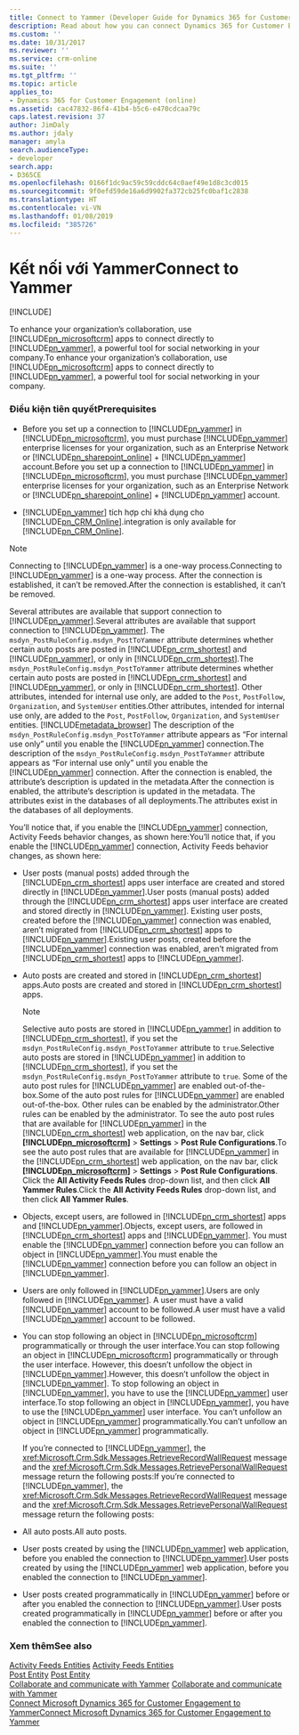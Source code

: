 ```yaml
---
title: Connect to Yammer (Developer Guide for Dynamics 365 for Customer Engagement apps) | MicrosoftDocs
description: Read about how you can connect Dynamics 365 for Customer Engagement apps to Yammer.
ms.custom: ''
ms.date: 10/31/2017
ms.reviewer: ''
ms.service: crm-online
ms.suite: ''
ms.tgt_pltfrm: ''
ms.topic: article
applies_to:
- Dynamics 365 for Customer Engagement (online)
ms.assetid: cac47832-86f4-41b4-b5c6-e470cdcaa79c
caps.latest.revision: 37
author: JimDaly
ms.author: jdaly
manager: amyla
search.audienceType:
- developer
search.app:
- D365CE
ms.openlocfilehash: 0166f1dc9ac59c59cddc64c0aef49e1d8c3cd015
ms.sourcegitcommit: 9f0efd59de16a6d9902fa372cb25fc0baf1c2838
ms.translationtype: HT
ms.contentlocale: vi-VN
ms.lasthandoff: 01/08/2019
ms.locfileid: "385726"
---
```

# <a name="connect-to-yammer"></a><span data-ttu-id="459e4-103">Kết nối với Yammer</span><span class="sxs-lookup"><span data-stu-id="459e4-103">Connect to Yammer</span></span>

[!INCLUDE[](../includes/cc_applies_to_update_9_0_0.md)]

<span data-ttu-id="459e4-104">To enhance your organization’s collaboration, use [!INCLUDE[pn_microsoftcrm](../includes/pn-microsoftcrm.md)] apps to connect directly to [!INCLUDE[pn_yammer](../includes/pn-yammer.md)], a powerful tool for social networking in your company.</span><span class="sxs-lookup"><span data-stu-id="459e4-104">To enhance your organization’s collaboration, use [!INCLUDE[pn_microsoftcrm](../includes/pn-microsoftcrm.md)] apps to connect directly to [!INCLUDE[pn_yammer](../includes/pn-yammer.md)], a powerful tool for social networking in your company.</span></span> 

### <a name="prerequisites"></a><span data-ttu-id="459e4-105">Điều kiện tiên quyết</span><span class="sxs-lookup"><span data-stu-id="459e4-105">Prerequisites</span></span> 

- <span data-ttu-id="459e4-106">Before you set up a connection to [!INCLUDE[pn_yammer](../includes/pn-yammer.md)] in [!INCLUDE[pn_microsoftcrm](../includes/pn-microsoftcrm.md)], you must purchase [!INCLUDE[pn_yammer](../includes/pn-yammer.md)] enterprise licenses for your organization, such as an Enterprise Network or [!INCLUDE[pn_sharepoint_online](../includes/pn-sharepoint-online.md)] + [!INCLUDE[pn_yammer](../includes/pn-yammer.md)] account.</span><span class="sxs-lookup"><span data-stu-id="459e4-106">Before you set up a connection to [!INCLUDE[pn_yammer](../includes/pn-yammer.md)] in [!INCLUDE[pn_microsoftcrm](../includes/pn-microsoftcrm.md)], you must purchase [!INCLUDE[pn_yammer](../includes/pn-yammer.md)] enterprise licenses for your organization, such as an Enterprise Network or [!INCLUDE[pn_sharepoint_online](../includes/pn-sharepoint-online.md)] + [!INCLUDE[pn_yammer](../includes/pn-yammer.md)] account.</span></span>

- [!INCLUDE[pn_yammer](../includes/pn-yammer.md)] <span data-ttu-id="459e4-107">tích hợp chỉ khả dụng cho [!INCLUDE[pn_CRM_Online](../includes/pn-crm-online.md)].</span><span class="sxs-lookup"><span data-stu-id="459e4-107">integration is only available for [!INCLUDE[pn_CRM_Online](../includes/pn-crm-online.md)].</span></span>

  
> [!NOTE]
>  <span data-ttu-id="459e4-108">Connecting to [!INCLUDE[pn_yammer](../includes/pn-yammer.md)] is a one-way process.</span><span class="sxs-lookup"><span data-stu-id="459e4-108">Connecting to [!INCLUDE[pn_yammer](../includes/pn-yammer.md)] is a one-way process.</span></span> <span data-ttu-id="459e4-109">After the connection is established, it can’t be removed.</span><span class="sxs-lookup"><span data-stu-id="459e4-109">After the connection is established, it can’t be removed.</span></span>  
  
 <span data-ttu-id="459e4-110">Several attributes are available that support connection to [!INCLUDE[pn_yammer](../includes/pn-yammer.md)].</span><span class="sxs-lookup"><span data-stu-id="459e4-110">Several attributes are available that support connection to [!INCLUDE[pn_yammer](../includes/pn-yammer.md)].</span></span> <span data-ttu-id="459e4-111">The `msdyn_PostRuleConfig.msdyn_PostToYammer` attribute determines whether certain auto posts are posted in [!INCLUDE[pn_crm_shortest](../includes/pn-crm-shortest.md)] and [!INCLUDE[pn_yammer](../includes/pn-yammer.md)], or only in [!INCLUDE[pn_crm_shortest](../includes/pn-crm-shortest.md)].</span><span class="sxs-lookup"><span data-stu-id="459e4-111">The `msdyn_PostRuleConfig.msdyn_PostToYammer` attribute determines whether certain auto posts are posted in [!INCLUDE[pn_crm_shortest](../includes/pn-crm-shortest.md)] and [!INCLUDE[pn_yammer](../includes/pn-yammer.md)], or only in [!INCLUDE[pn_crm_shortest](../includes/pn-crm-shortest.md)].</span></span> <span data-ttu-id="459e4-112">Other attributes, intended for internal use only, are added to the `Post`, `PostFollow`, `Organization`, and `SystemUser` entities.</span><span class="sxs-lookup"><span data-stu-id="459e4-112">Other attributes, intended for internal use only, are added to the `Post`, `PostFollow`, `Organization`, and `SystemUser` entities.</span></span> [!INCLUDE[metadata_browser](../includes/metadata-browser.md)] <span data-ttu-id="459e4-113">The description of the `msdyn_PostRuleConfig.msdyn_PostToYammer` attribute appears as “For internal use only” until you enable the [!INCLUDE[pn_yammer](../includes/pn-yammer.md)] connection.</span><span class="sxs-lookup"><span data-stu-id="459e4-113">The description of the `msdyn_PostRuleConfig.msdyn_PostToYammer` attribute appears as “For internal use only” until you enable the [!INCLUDE[pn_yammer](../includes/pn-yammer.md)] connection.</span></span> <span data-ttu-id="459e4-114">After the connection is enabled, the attribute’s description is updated in the metadata.</span><span class="sxs-lookup"><span data-stu-id="459e4-114">After the connection is enabled, the attribute’s description is updated in the metadata.</span></span> <span data-ttu-id="459e4-115">The attributes exist in the databases of all deployments.</span><span class="sxs-lookup"><span data-stu-id="459e4-115">The attributes exist in the databases of all deployments.</span></span>  
  
 <span data-ttu-id="459e4-116">You’ll notice that, if you enable the [!INCLUDE[pn_yammer](../includes/pn-yammer.md)] connection, Activity Feeds behavior changes, as shown here:</span><span class="sxs-lookup"><span data-stu-id="459e4-116">You’ll notice that, if you enable the [!INCLUDE[pn_yammer](../includes/pn-yammer.md)] connection, Activity Feeds behavior changes, as shown here:</span></span>  
  
- <span data-ttu-id="459e4-117">User posts (manual posts) added through the [!INCLUDE[pn_crm_shortest](../includes/pn-crm-shortest.md)] apps user interface are created and stored directly in [!INCLUDE[pn_yammer](../includes/pn-yammer.md)].</span><span class="sxs-lookup"><span data-stu-id="459e4-117">User posts (manual posts) added through the [!INCLUDE[pn_crm_shortest](../includes/pn-crm-shortest.md)] apps user interface are created and stored directly in [!INCLUDE[pn_yammer](../includes/pn-yammer.md)].</span></span> <span data-ttu-id="459e4-118">Existing user posts, created before the [!INCLUDE[pn_yammer](../includes/pn-yammer.md)] connection was enabled, aren’t migrated from [!INCLUDE[pn_crm_shortest](../includes/pn-crm-shortest.md)] apps to [!INCLUDE[pn_yammer](../includes/pn-yammer.md)].</span><span class="sxs-lookup"><span data-stu-id="459e4-118">Existing user posts, created before the [!INCLUDE[pn_yammer](../includes/pn-yammer.md)] connection was enabled, aren’t migrated from [!INCLUDE[pn_crm_shortest](../includes/pn-crm-shortest.md)] apps to [!INCLUDE[pn_yammer](../includes/pn-yammer.md)].</span></span>  
  
- <span data-ttu-id="459e4-119">Auto posts are created and stored in [!INCLUDE[pn_crm_shortest](../includes/pn-crm-shortest.md)] apps.</span><span class="sxs-lookup"><span data-stu-id="459e4-119">Auto posts are created and stored in [!INCLUDE[pn_crm_shortest](../includes/pn-crm-shortest.md)] apps.</span></span>  
  
  > [!NOTE]
  >  <span data-ttu-id="459e4-120">Selective auto posts are stored in [!INCLUDE[pn_yammer](../includes/pn-yammer.md)] in addition to [!INCLUDE[pn_crm_shortest](../includes/pn-crm-shortest.md)], if you set the `msdyn_PostRuleConfig.msdyn_PostToYammer` attribute to `true`.</span><span class="sxs-lookup"><span data-stu-id="459e4-120">Selective auto posts are stored in [!INCLUDE[pn_yammer](../includes/pn-yammer.md)] in addition to [!INCLUDE[pn_crm_shortest](../includes/pn-crm-shortest.md)], if you set the `msdyn_PostRuleConfig.msdyn_PostToYammer` attribute to `true`.</span></span> <span data-ttu-id="459e4-121">Some of the auto post rules for [!INCLUDE[pn_yammer](../includes/pn-yammer.md)] are enabled out-of-the-box.</span><span class="sxs-lookup"><span data-stu-id="459e4-121">Some of the auto post rules for [!INCLUDE[pn_yammer](../includes/pn-yammer.md)] are enabled out-of-the-box.</span></span> <span data-ttu-id="459e4-122">Other rules can be enabled by the administrator.</span><span class="sxs-lookup"><span data-stu-id="459e4-122">Other rules can be enabled by the administrator.</span></span> <span data-ttu-id="459e4-123">To see the auto post rules that are available for [!INCLUDE[pn_yammer](../includes/pn-yammer.md)] in the [!INCLUDE[pn_crm_shortest](../includes/pn-crm-shortest.md)] web application, on the nav bar, click **[!INCLUDE[pn_microsoftcrm](../includes/pn-microsoftcrm.md)]** > **Settings** > **Post Rule Configurations**.</span><span class="sxs-lookup"><span data-stu-id="459e4-123">To see the auto post rules that are available for [!INCLUDE[pn_yammer](../includes/pn-yammer.md)] in the [!INCLUDE[pn_crm_shortest](../includes/pn-crm-shortest.md)] web application, on the nav bar, click **[!INCLUDE[pn_microsoftcrm](../includes/pn-microsoftcrm.md)]** > **Settings** > **Post Rule Configurations**.</span></span> <span data-ttu-id="459e4-124">Click the **All Activity Feeds Rules** drop-down list, and then click **All Yammer Rules**.</span><span class="sxs-lookup"><span data-stu-id="459e4-124">Click the **All Activity Feeds Rules** drop-down list, and then click **All Yammer Rules**.</span></span>  
  
- <span data-ttu-id="459e4-125">Objects, except users, are followed in [!INCLUDE[pn_crm_shortest](../includes/pn-crm-shortest.md)] apps and [!INCLUDE[pn_yammer](../includes/pn-yammer.md)].</span><span class="sxs-lookup"><span data-stu-id="459e4-125">Objects, except users, are followed in [!INCLUDE[pn_crm_shortest](../includes/pn-crm-shortest.md)] apps and [!INCLUDE[pn_yammer](../includes/pn-yammer.md)].</span></span> <span data-ttu-id="459e4-126">You must enable the [!INCLUDE[pn_yammer](../includes/pn-yammer.md)] connection before you can follow an object in [!INCLUDE[pn_yammer](../includes/pn-yammer.md)].</span><span class="sxs-lookup"><span data-stu-id="459e4-126">You must enable the [!INCLUDE[pn_yammer](../includes/pn-yammer.md)] connection before you can follow an object in [!INCLUDE[pn_yammer](../includes/pn-yammer.md)].</span></span>  
  
- <span data-ttu-id="459e4-127">Users are only followed in [!INCLUDE[pn_yammer](../includes/pn-yammer.md)].</span><span class="sxs-lookup"><span data-stu-id="459e4-127">Users are only followed in [!INCLUDE[pn_yammer](../includes/pn-yammer.md)].</span></span> <span data-ttu-id="459e4-128">A user must have a valid [!INCLUDE[pn_yammer](../includes/pn-yammer.md)] account to be followed.</span><span class="sxs-lookup"><span data-stu-id="459e4-128">A user must have a valid [!INCLUDE[pn_yammer](../includes/pn-yammer.md)] account to be followed.</span></span>  
  
- <span data-ttu-id="459e4-129">You can stop following an object in [!INCLUDE[pn_microsoftcrm](../includes/pn-microsoftcrm.md)] programmatically or through the user interface.</span><span class="sxs-lookup"><span data-stu-id="459e4-129">You can stop following an object in [!INCLUDE[pn_microsoftcrm](../includes/pn-microsoftcrm.md)] programmatically or through the user interface.</span></span> <span data-ttu-id="459e4-130">However, this doesn’t unfollow the object in [!INCLUDE[pn_yammer](../includes/pn-yammer.md)].</span><span class="sxs-lookup"><span data-stu-id="459e4-130">However, this doesn’t unfollow the object in [!INCLUDE[pn_yammer](../includes/pn-yammer.md)].</span></span> <span data-ttu-id="459e4-131">To stop following an object in [!INCLUDE[pn_yammer](../includes/pn-yammer.md)], you have to use the [!INCLUDE[pn_yammer](../includes/pn-yammer.md)] user interface.</span><span class="sxs-lookup"><span data-stu-id="459e4-131">To stop following an object in [!INCLUDE[pn_yammer](../includes/pn-yammer.md)], you have to use the [!INCLUDE[pn_yammer](../includes/pn-yammer.md)] user interface.</span></span> <span data-ttu-id="459e4-132">You can’t unfollow an object in [!INCLUDE[pn_yammer](../includes/pn-yammer.md)] programmatically.</span><span class="sxs-lookup"><span data-stu-id="459e4-132">You can’t unfollow an object in [!INCLUDE[pn_yammer](../includes/pn-yammer.md)] programmatically.</span></span>  
  
  <span data-ttu-id="459e4-133">If you’re connected to [!INCLUDE[pn_yammer](../includes/pn-yammer.md)], the <xref:Microsoft.Crm.Sdk.Messages.RetrieveRecordWallRequest> message and the <xref:Microsoft.Crm.Sdk.Messages.RetrievePersonalWallRequest> message return the following posts:</span><span class="sxs-lookup"><span data-stu-id="459e4-133">If you’re connected to [!INCLUDE[pn_yammer](../includes/pn-yammer.md)], the <xref:Microsoft.Crm.Sdk.Messages.RetrieveRecordWallRequest> message and the <xref:Microsoft.Crm.Sdk.Messages.RetrievePersonalWallRequest> message return the following posts:</span></span>  
  
- <span data-ttu-id="459e4-134">All auto posts.</span><span class="sxs-lookup"><span data-stu-id="459e4-134">All auto posts.</span></span>  
  
- <span data-ttu-id="459e4-135">User posts created by using the [!INCLUDE[pn_yammer](../includes/pn-yammer.md)] web application, before you enabled the connection to [!INCLUDE[pn_yammer](../includes/pn-yammer.md)].</span><span class="sxs-lookup"><span data-stu-id="459e4-135">User posts created by using the [!INCLUDE[pn_yammer](../includes/pn-yammer.md)] web application, before you enabled the connection to [!INCLUDE[pn_yammer](../includes/pn-yammer.md)].</span></span>  
  
- <span data-ttu-id="459e4-136">User posts created programmatically in [!INCLUDE[pn_yammer](../includes/pn-yammer.md)] before or after you enabled the connection to [!INCLUDE[pn_yammer](../includes/pn-yammer.md)].</span><span class="sxs-lookup"><span data-stu-id="459e4-136">User posts created programmatically in [!INCLUDE[pn_yammer](../includes/pn-yammer.md)] before or after you enabled the connection to [!INCLUDE[pn_yammer](../includes/pn-yammer.md)].</span></span>  
  
### <a name="see-also"></a><span data-ttu-id="459e4-137">Xem thêm</span><span class="sxs-lookup"><span data-stu-id="459e4-137">See also</span></span>  
 <span data-ttu-id="459e4-138">[Activity Feeds Entities](activity-feeds-entities.md) </span><span class="sxs-lookup"><span data-stu-id="459e4-138">[Activity Feeds Entities](activity-feeds-entities.md) </span></span>  
 <span data-ttu-id="459e4-139">[Post Entity](entities/post.md) </span><span class="sxs-lookup"><span data-stu-id="459e4-139">[Post Entity](entities/post.md) </span></span>  
 <span data-ttu-id="459e4-140">[Collaborate and communicate with Yammer](http://go.microsoft.com/fwlink/p/?LinkId=526704) </span><span class="sxs-lookup"><span data-stu-id="459e4-140">[Collaborate and communicate with Yammer](http://go.microsoft.com/fwlink/p/?LinkId=526704) </span></span>  
 [<span data-ttu-id="459e4-141">Connect Microsoft Dynamics 365 for Customer Engagement to Yammer</span><span class="sxs-lookup"><span data-stu-id="459e4-141">Connect Microsoft Dynamics 365 for Customer Engagement to Yammer</span></span>](http://go.microsoft.com/fwlink/p/?LinkId=526705)
